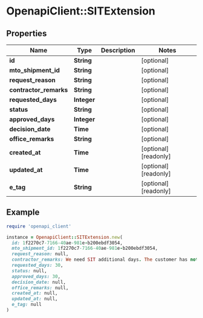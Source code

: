 # OpenapiClient::SITExtension

## Properties

| Name | Type | Description | Notes |
| ---- | ---- | ----------- | ----- |
| **id** | **String** |  | [optional] |
| **mto_shipment_id** | **String** |  | [optional] |
| **request_reason** | **String** |  | [optional] |
| **contractor_remarks** | **String** |  | [optional] |
| **requested_days** | **Integer** |  | [optional] |
| **status** | **String** |  | [optional] |
| **approved_days** | **Integer** |  | [optional] |
| **decision_date** | **Time** |  | [optional] |
| **office_remarks** | **String** |  | [optional] |
| **created_at** | **Time** |  | [optional][readonly] |
| **updated_at** | **Time** |  | [optional][readonly] |
| **e_tag** | **String** |  | [optional][readonly] |

## Example

```ruby
require 'openapi_client'

instance = OpenapiClient::SITExtension.new(
  id: 1f2270c7-7166-40ae-981e-b200ebdf3054,
  mto_shipment_id: 1f2270c7-7166-40ae-981e-b200ebdf3054,
  request_reason: null,
  contractor_remarks: We need SIT additional days. The customer has not found a house yet.,
  requested_days: 30,
  status: null,
  approved_days: 30,
  decision_date: null,
  office_remarks: null,
  created_at: null,
  updated_at: null,
  e_tag: null
)
```


